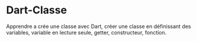 # Dart-Classe
Apprendre a crée une classe avec Dart, créer une classe en définissant  des variables, variable en lecture seule, getter, constructeur, fonction.
